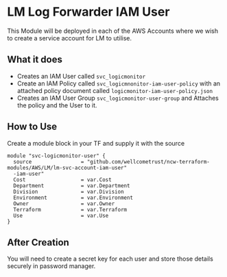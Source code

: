 # LM Log Forwarder IAM User

This Module will be deployed in each of the AWS Accounts where we wish to create a service account for LM to utilise.

## What it does
* Creates an IAM User called `svc_logicmonitor`
* Create an IAM Policy called `svc_logicmnonitor-iam-user-policy` with an attached policy document called `logicmonitor-iam-user-policy.json`
* Creates an IAM User Group `svc_logicmonitor-user-group` and Attaches the policy and the User to it.

## How to Use
Create a module block in your TF and supply it with the source
```
module "svc-logicmonitor-user" {
  source                = "github.com/wellcometrust/ncw-terraform-modules/AWS/LM/lm-svc-account-iam-user"
  -iam-user"
  Cost                  = var.Cost
  Department            = var.Department
  Division              = var.Division
  Environment           = var.Environment
  Owner                 = var.Owner
  Terraform             = var.Terraform
  Use                   = var.Use
}
```

## After Creation
You will need to create a secret key for each user and store those details securely in password manager.
